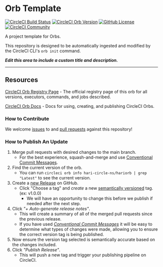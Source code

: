 # Orb Template


[![CircleCI Build Status](https://circleci.com/gh/Harikiran9100/circleci-test.svg?style=shield "CircleCI Build Status")](https://circleci.com/gh/Harikiran9100/circleci-test) [![CircleCI Orb Version](https://badges.circleci.com/orbs/hari-circle-ns/hariorb.svg)](https://circleci.com/developer/orbs/orb/hari-circle-ns/hariorb) [![GitHub License](https://img.shields.io/badge/license-MIT-lightgrey.svg)](https://raw.githubusercontent.com/Harikiran9100/circleci-test/master/LICENSE) [![CircleCI Community](https://img.shields.io/badge/community-CircleCI%20Discuss-343434.svg)](https://discuss.circleci.com/c/ecosystem/orbs)


A project template for Orbs.

This repository is designed to be automatically ingested and modified by the CircleCI CLI's `orb init` command.

_**Edit this area to include a custom title and description.**_

---

## Resources

[CircleCI Orb Registry Page](https://circleci.com/developer/orbs/orb/hari-circle-ns/hariorb) - The official registry page of this orb for all versions, executors, commands, and jobs described.

[CircleCI Orb Docs](https://circleci.com/docs/orb-intro/#section=configuration) - Docs for using, creating, and publishing CircleCI Orbs.

### How to Contribute

We welcome [issues](https://github.com/Harikiran9100/circleci-test/issues) to and [pull requests](https://github.com/Harikiran9100/circleci-test/pulls) against this repository!

### How to Publish An Update
1. Merge pull requests with desired changes to the main branch.
    - For the best experience, squash-and-merge and use [Conventional Commit Messages](https://conventionalcommits.org/).
2. Find the current version of the orb.
    - You can run `circleci orb info hari-circle-ns/hariorb | grep "Latest"` to see the current version.
3. Create a [new Release](https://github.com/Harikiran9100/circleci-test/releases/new) on GitHub.
    - Click "Choose a tag" and _create_ a new [semantically versioned](http://semver.org/) tag. (ex: v1.0.0)
      - We will have an opportunity to change this before we publish if needed after the next step.
4.  Click _"+ Auto-generate release notes"_.
    - This will create a summary of all of the merged pull requests since the previous release.
    - If you have used _[Conventional Commit Messages](https://conventionalcommits.org/)_ it will be easy to determine what types of changes were made, allowing you to ensure the correct version tag is being published.
5. Now ensure the version tag selected is semantically accurate based on the changes included.
6. Click _"Publish Release"_.
    - This will push a new tag and trigger your publishing pipeline on CircleCI.
